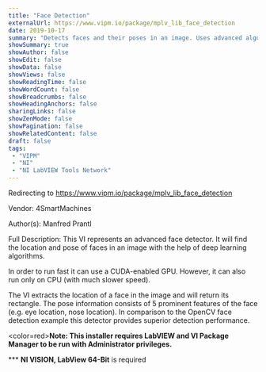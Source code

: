 ```yaml
---
title: "Face Detection"
externalUrl: https://www.vipm.io/package/mplv_lib_face_detection
date: 2019-10-17
summary: "Detects faces and their poses in an image. Uses advanced algorithms for robust results."
showSummary: true
showAuthor: false
showEdit: false
showData: false
showViews: false
showReadingTime: false
showWordCount: false
showBreadcrumbs: false
showHeadingAnchors: false
sharingLinks: false
showZenMode: false
showPagination: false
showRelatedContent: false
draft: false
tags:
 - "VIPM"
 - "NI"
 - "NI LabVIEW Tools Network"
---
```


Redirecting to https://www.vipm.io/package/mplv_lib_face_detection

Vendor: 4SmartMachines

Author(s): Manfred Prantl
 
Full Description:
This VI represents an advanced face detector. It will find the location and pose of faces in an image with the help of deep learning algorithms.

In order to run fast it can use a CUDA-enabled GPU. However, it can also run only on CPU (with much slower speed).

The VI extracts the location of a face in the image and will return its rectangle. The pose information consists of 5 prominent features of the face (e.g. eye location, nose location).
In comparison to the OpenCV face detection example this detector provides superior detection performance.

<color=red>**Note: This installer requires LabVIEW and VI Package Manager to be run with Administrator privileges.**</color> 

*** **NI VISION, LabView 64-Bit** is required